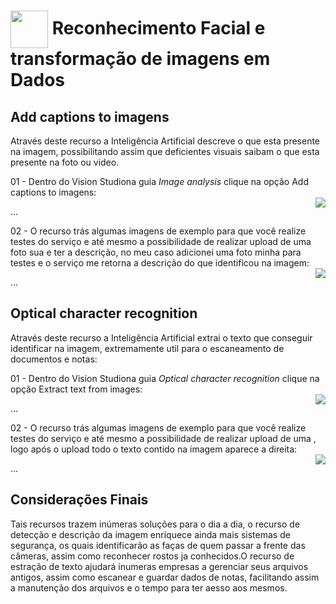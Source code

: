<h1>
    <a href="https://www.dio.me/">
     <img align="center" width="60px" src="https://hermes.dio.me/lab_projects/badges/f38a62b8-2880-4fd2-82ff-ba263ce97cdb.png"></a>
    <span> Reconhecimento Facial e transformação de imagens em Dados </span>
</h1>

## Add captions to imagens
Através deste recurso a Inteligência Artificial descreve o que esta presente na imagem, possibilitando assim que deficientes visuais saibam o que esta presente na foto ou video.

01 - Dentro do Vision Studiona guia *Image analysis* clique na opção Add captions to imagens:   
<img align="right" src="https://raw.githubusercontent.com/alexklenio/DIO-Microsoft-Azure-AI-Fundamentals/main/imagens/DP02%20-Vis%C3%A3o%20Computacional/01.png" width=""/> 

...

02 - O recurso trás algumas imagens de exemplo para que você realize testes do serviço e até mesmo a possibilidade de realizar upload de uma foto sua e ter a descrição, no meu caso adicionei uma foto minha para testes e o serviço me retorna a descrição do que identificou na imagem:   
<img align="right" src="https://raw.githubusercontent.com/alexklenio/DIO-Microsoft-Azure-AI-Fundamentals/main/imagens/DP02%20-Vis%C3%A3o%20Computacional/02.png" width=""/> 

...

## Optical character recognition
Através deste recurso a Inteligência Artificial extrai o texto que conseguir identificar na imagem, extremamente util para o escaneamento de documentos e notas:

01 - Dentro do Vision Studiona guia *Optical character recognition* clique na opção Extract text from images:   
<img align="right" src="https://raw.githubusercontent.com/alexklenio/DIO-Microsoft-Azure-AI-Fundamentals/main/imagens/DP02%20-Vis%C3%A3o%20Computacional/03.png" width=""/> 

...


02 - O recurso trás algumas imagens de exemplo para que você realize testes do serviço e até mesmo a possibilidade de realizar upload de uma , logo após o upload todo o texto contido na imagem aparece a direita:   
<img align="right" src="https://raw.githubusercontent.com/alexklenio/DIO-Microsoft-Azure-AI-Fundamentals/main/imagens/DP02%20-Vis%C3%A3o%20Computacional/04.png" width=""/> 

...

## Considerações Finais

 Tais recursos trazem inúmeras soluções para o dia a dia, o recurso de detecção e descrição da imagem enriquece ainda mais sistemas de segurança, os quais identificarão as faças de quem passar a frente das câmeras, assim como reconhecer rostos ja conhecidos.O recurso de estração de texto ajudará inumeras empresas a gerenciar seus arquivos antigos, assim como escanear e guardar dados de notas, facilitando assim a manutenção dos arquivos e o tempo para ter aesso aos mesmos.

